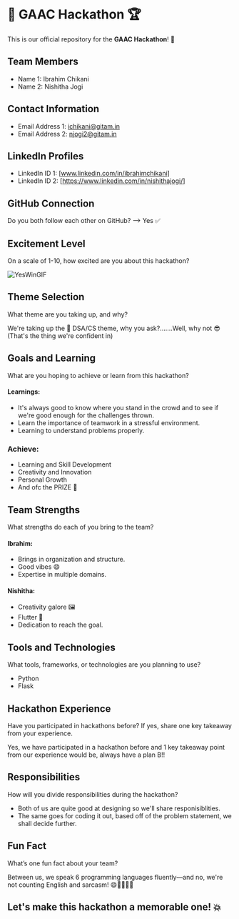 # 🎉 GAAC Hackathon 🏆

This is our official repository for the **GAAC Hackathon**! 🚀

## Team Members
- Name 1: Ibrahim Chikani
- Name 2: Nishitha Jogi

## Contact Information
- Email Address 1: ichikani@gitam.in
- Email Address 2: njogi2@gitam.in

## LinkedIn Profiles
- LinkedIn ID 1: [www.linkedin.com/in/ibrahimchikani]
- LinkedIn ID 2: [https://www.linkedin.com/in/nishithajogi/]

## GitHub Connection
Do you both follow each other on GitHub? --> Yes ✅

## Excitement Level
On a scale of 1-10, how excited are you about this hackathon?


![YesWinGIF](https://github.com/user-attachments/assets/44dd1232-ba7c-405b-af10-0f7f1c9cc585)


## Theme Selection
What theme are you taking up, and why?

We're taking up the 🧠 DSA/CS theme, why you ask?.......Well, why not 😎 (That's the thing we're confident in)

## Goals and Learning
What are you hoping to achieve or learn from this hackathon?
#### Learnings:

- It's always good to know where you stand in the crowd and to see if we're good enough for the challenges thrown.
- Learn the importance of teamwork in a stressful environment.
- Learning to understand problems properly.

### Achieve:
- Learning and Skill Development
- Creativity and Innovation
- Personal Growth
- And ofc the PRIZE 🥇

## Team Strengths
What strengths do each of you bring to the team?

#### Ibrahim:
- Brings in organization and structure.
- Good vibes 😄
- Expertise in multiple domains.

#### Nishitha:
- Creativity galore 🖼️
- Flutter 🦅
- Dedication to reach the goal.


## Tools and Technologies
What tools, frameworks, or technologies are you planning to use?

- Python
- Flask

## Hackathon Experience
Have you participated in hackathons before? If yes, share one key takeaway from your experience.

Yes, we have participated in a hackathon before and 1 key takeaway point from our experience would be, always have a plan B!!

## Responsibilities
How will you divide responsibilities during the hackathon?

- Both of us are quite good at designing so we'll share responisiblities.
- The same goes for coding it out, based off of the problem statement, we shall decide further.

## Fun Fact
What’s one fun fact about your team?

Between us, we speak 6 programming languages fluently—and no, we're not counting English and sarcasm! 😄👩‍💻👨‍💻


## Let's make this hackathon a memorable one! 💥
